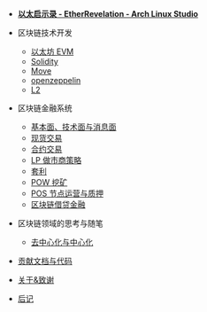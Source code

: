 - [**以太启示录 - EtherRevelation - Arch Linux Studio**](/)

- 区块链技术开发

  - [以太坊 EVM](/tech/EVM)
  - [Solidity](/tech/Solidity)
  - [Move](/tech/Move)
  - [openzeppelin](/tech/openzeppelin)
  - [L2](/tech/L2)

- 区块链金融系统

  - [基本面、技术面与消息面](/trade/basic)
  - [现货交易](/trade/spot)
  - [合约交易](/trade/futures)
  - [LP 做市商策略](/trade/lp)
  - [套利](/trade/arbitrage)
  - [POW 挖矿](/trade/pow_mining)
  - [POS 节点运营与质押](/trade/pos_stake)
  - [区块链借贷金融](/trade/lend)

- 区块链领域的思考与随笔

  - [去中心化与中心化](/think/decentralized)

- [贡献文档与代码](contribution.md)
- [关于&致谢](about.md)
- [后记](postscript.md)
